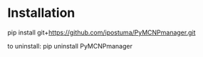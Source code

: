 Installation
============

pip install git+https://github.com/ipostuma/PyMCNPmanager.git

to uninstall: pip uninstall PyMCNPmanager
